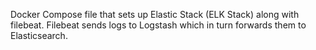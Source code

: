 Docker Compose file that sets up Elastic Stack (ELK Stack) along with filebeat.
Filebeat sends logs to Logstash which in turn forwards them to Elasticsearch.
